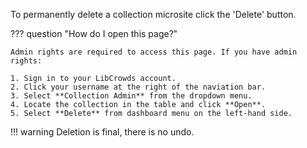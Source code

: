 To permanently delete a collection microsite click the 'Delete' button.

??? question "How do I open this page?"

    Admin rights are required to access this page. If you have admin rights:

    1. Sign in to your LibCrowds account.
    2. Click your username at the right of the naviation bar.
    3. Select **Collection Admin** from the dropdown menu.
    4. Locate the collection in the table and click **Open**.
    5. Select **Delete** from dashboard menu on the left-hand side.

!!! warning
    Deletion is final, there is no undo.

